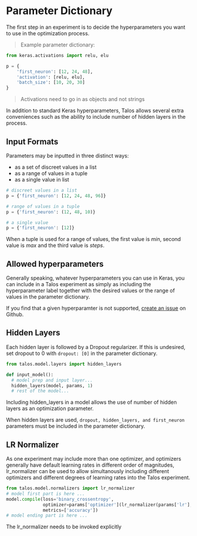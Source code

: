 # Parameter Dictionary

The first step in an experiment is to decide the hyperparameters you want to use in the optimization process.

> Example parameter dictionary:

```python
from keras.activations import relu, elu

p = {
    'first_neuron': [12, 24, 48],
    'activation': [relu, elu],
    'batch_size': [10, 20, 30]
}
```
> Activations need to go in as objects and not strings

In addition to standard Keras hyperparameters, Talos allows several extra conveniences such as the ability to include number of hidden layers in the process.

## Input Formats

Parameters may be inputted in three distinct ways:

- as a set of discreet values in a list
- as a range of values in a tuple
- as a single value in list


```python
# discreet values in a list
p = {'first_neuron': [12, 24, 48, 96]}

# range of values in a tuple
p = {'first_neuron': (12, 48, 10)}

# a single value
p = {'first_neuron': [12]}

```

When a tuple is used for a range of values, the first value is *min*, second value is *max* and the third value is *steps*.

## Allowed hyperparameters

Generally speaking, whatever hyperparameters you can use in Keras, you can include in a Talos experiment as simply as including the hyperparameter label together with the desired values or the range of values in the parameter dictionary.

If you find that a given hyperparamter is not supported, [create an issue](https://github.com/autonomio/talos/issues/new/choose) on Github.

## Hidden Layers

Each hidden layer is followed by a Dropout regularizer. If this is undesired, set dropout to 0 with ```dropout: [0]``` in the parameter dictionary.

```python
from talos.model.layers import hidden_layers

def input_model():
  # model prep and input layer...
  hidden_layers(model, params, 1)
  # rest of the model...
```

Including hidden_layers in a model allows the use of number of hidden layers as an optimization parameter.

<aside class="notice">
When hidden layers are used, <code>dropout, hidden_layers, and first_neuron</code> parameters must be included in the parameter dictionary.
</aside>

## LR Normalizer

As one experiment may include more than one optimizer, and optimizers generally have default learning rates in different order of magnitudes, lr_normalizer can be used to allow simultanously including different optimizers and different degrees of learning rates into the Talos experiment.

```python
from talos.model.normalizers import lr_normalizer
# model first part is here ...
model.compile(loss='binary_crossentropy',
              optimizer=params['optimizer'](lr_normalizer(params['lr'], params['optimizer'])),
              metrics=['accuracy'])
# model ending part is here ...
```

<aside class="notice">
The lr_normalizer needs to be invoked explicitly
</aside>
